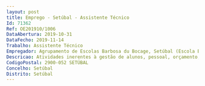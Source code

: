 ```yaml
--- 
layout: post
title: Emprego - Setúbal - Assistente Técnico
Id: 71362
Ref: OE201910/1006
DataAbertura: 2019-10-31
DataFecho: 2019-11-14
Trabalho: Assistente Técnico
Empregador: Agrupamento de Escolas Barbosa du Bocage, Setúbal (Escola Básica Barbosa du Bocage, Setúbal - Sede)
Descricao: Atividades inerentes à gestão de alunos, pessoal, orçamento, contabilidade, património, aprovisionamento, secretaria, arquivo e expediente.
CodigoPostal: 2900-052 SETÚBAL
Concelho: Setúbal
Distrito: Setúbal
--- 
```

